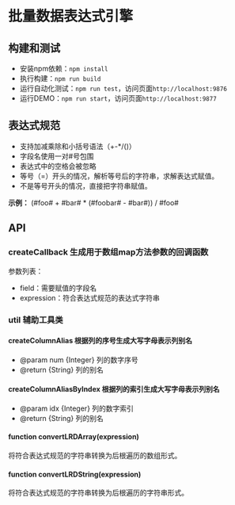 # 批量数据表达式引擎 #

## 构建和测试 ##

- 安装npm依赖：`npm install`
- 执行构建：`npm run build`
- 运行自动化测试：`npm run test`，访问页面`http://localhost:9876`
- 运行DEMO：`npm run start`，访问页面`http://localhost:9877`

## 表达式规范 ##

- 支持加减乘除和小括号语法（+-*/()）
- 字段名使用一对#号包围
- 表达式中的空格会被忽略
- 等号（=）开头的情况，解析等号后的字符串，求解表达式赋值。
- 不是等号开头的情况，直接把字符串赋值。

**示例：** (#foo# + #bar# * (#foobar# - #bar#)) / #foo#

## API ##

### createCallback 生成用于数组map方法参数的回调函数 ###

参数列表：

- field：需要赋值的字段名
- expression：符合表达式规范的表达式字符串

### util 辅助工具类 ###

#### createColumnAlias 根据列的序号生成大写字母表示列别名 ####

 * @param num {Integer} 列的数字序号
 * @return {String} 列的别名

#### createColumnAliasByIndex 根据列的索引生成大写字母表示列别名 ####

 * @param idx {Integer} 列的数字索引
 * @return {String} 列的别名

#### function convertLRDArray(expression) ####

将符合表达式规范的字符串转换为后根遍历的数组形式。

#### function convertLRDString(expression) ####

将符合表达式规范的字符串转换为后根遍历的字符串形式。
